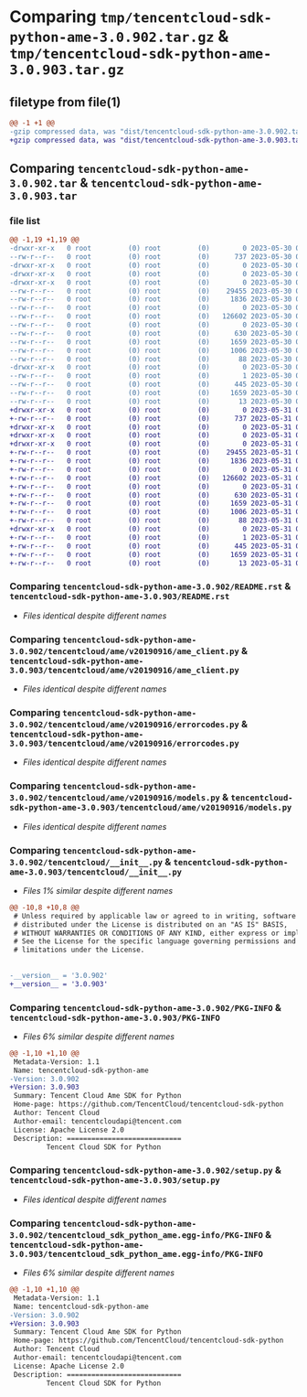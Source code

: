 # Comparing `tmp/tencentcloud-sdk-python-ame-3.0.902.tar.gz` & `tmp/tencentcloud-sdk-python-ame-3.0.903.tar.gz`

## filetype from file(1)

```diff
@@ -1 +1 @@
-gzip compressed data, was "dist/tencentcloud-sdk-python-ame-3.0.902.tar", last modified: Tue May 30 00:14:06 2023, max compression
+gzip compressed data, was "dist/tencentcloud-sdk-python-ame-3.0.903.tar", last modified: Wed May 31 02:00:24 2023, max compression
```

## Comparing `tencentcloud-sdk-python-ame-3.0.902.tar` & `tencentcloud-sdk-python-ame-3.0.903.tar`

### file list

```diff
@@ -1,19 +1,19 @@
-drwxr-xr-x   0 root         (0) root         (0)        0 2023-05-30 00:14:06.000000 tencentcloud-sdk-python-ame-3.0.902/
--rw-r--r--   0 root         (0) root         (0)      737 2023-05-30 00:14:06.000000 tencentcloud-sdk-python-ame-3.0.902/README.rst
-drwxr-xr-x   0 root         (0) root         (0)        0 2023-05-30 00:14:06.000000 tencentcloud-sdk-python-ame-3.0.902/tencentcloud/
-drwxr-xr-x   0 root         (0) root         (0)        0 2023-05-30 00:14:06.000000 tencentcloud-sdk-python-ame-3.0.902/tencentcloud/ame/
-drwxr-xr-x   0 root         (0) root         (0)        0 2023-05-30 00:14:06.000000 tencentcloud-sdk-python-ame-3.0.902/tencentcloud/ame/v20190916/
--rw-r--r--   0 root         (0) root         (0)    29455 2023-05-30 00:14:06.000000 tencentcloud-sdk-python-ame-3.0.902/tencentcloud/ame/v20190916/ame_client.py
--rw-r--r--   0 root         (0) root         (0)     1836 2023-05-30 00:14:06.000000 tencentcloud-sdk-python-ame-3.0.902/tencentcloud/ame/v20190916/errorcodes.py
--rw-r--r--   0 root         (0) root         (0)        0 2023-05-30 00:14:06.000000 tencentcloud-sdk-python-ame-3.0.902/tencentcloud/ame/v20190916/__init__.py
--rw-r--r--   0 root         (0) root         (0)   126602 2023-05-30 00:14:06.000000 tencentcloud-sdk-python-ame-3.0.902/tencentcloud/ame/v20190916/models.py
--rw-r--r--   0 root         (0) root         (0)        0 2023-05-30 00:14:06.000000 tencentcloud-sdk-python-ame-3.0.902/tencentcloud/ame/__init__.py
--rw-r--r--   0 root         (0) root         (0)      630 2023-05-30 00:14:06.000000 tencentcloud-sdk-python-ame-3.0.902/tencentcloud/__init__.py
--rw-r--r--   0 root         (0) root         (0)     1659 2023-05-30 00:14:06.000000 tencentcloud-sdk-python-ame-3.0.902/PKG-INFO
--rw-r--r--   0 root         (0) root         (0)     1006 2023-05-30 00:14:06.000000 tencentcloud-sdk-python-ame-3.0.902/setup.py
--rw-r--r--   0 root         (0) root         (0)       88 2023-05-30 00:14:06.000000 tencentcloud-sdk-python-ame-3.0.902/setup.cfg
-drwxr-xr-x   0 root         (0) root         (0)        0 2023-05-30 00:14:06.000000 tencentcloud-sdk-python-ame-3.0.902/tencentcloud_sdk_python_ame.egg-info/
--rw-r--r--   0 root         (0) root         (0)        1 2023-05-30 00:14:06.000000 tencentcloud-sdk-python-ame-3.0.902/tencentcloud_sdk_python_ame.egg-info/dependency_links.txt
--rw-r--r--   0 root         (0) root         (0)      445 2023-05-30 00:14:06.000000 tencentcloud-sdk-python-ame-3.0.902/tencentcloud_sdk_python_ame.egg-info/SOURCES.txt
--rw-r--r--   0 root         (0) root         (0)     1659 2023-05-30 00:14:06.000000 tencentcloud-sdk-python-ame-3.0.902/tencentcloud_sdk_python_ame.egg-info/PKG-INFO
--rw-r--r--   0 root         (0) root         (0)       13 2023-05-30 00:14:06.000000 tencentcloud-sdk-python-ame-3.0.902/tencentcloud_sdk_python_ame.egg-info/top_level.txt
+drwxr-xr-x   0 root         (0) root         (0)        0 2023-05-31 02:00:24.000000 tencentcloud-sdk-python-ame-3.0.903/
+-rw-r--r--   0 root         (0) root         (0)      737 2023-05-31 02:00:24.000000 tencentcloud-sdk-python-ame-3.0.903/README.rst
+drwxr-xr-x   0 root         (0) root         (0)        0 2023-05-31 02:00:24.000000 tencentcloud-sdk-python-ame-3.0.903/tencentcloud/
+drwxr-xr-x   0 root         (0) root         (0)        0 2023-05-31 02:00:24.000000 tencentcloud-sdk-python-ame-3.0.903/tencentcloud/ame/
+drwxr-xr-x   0 root         (0) root         (0)        0 2023-05-31 02:00:24.000000 tencentcloud-sdk-python-ame-3.0.903/tencentcloud/ame/v20190916/
+-rw-r--r--   0 root         (0) root         (0)    29455 2023-05-31 02:00:24.000000 tencentcloud-sdk-python-ame-3.0.903/tencentcloud/ame/v20190916/ame_client.py
+-rw-r--r--   0 root         (0) root         (0)     1836 2023-05-31 02:00:24.000000 tencentcloud-sdk-python-ame-3.0.903/tencentcloud/ame/v20190916/errorcodes.py
+-rw-r--r--   0 root         (0) root         (0)        0 2023-05-31 02:00:24.000000 tencentcloud-sdk-python-ame-3.0.903/tencentcloud/ame/v20190916/__init__.py
+-rw-r--r--   0 root         (0) root         (0)   126602 2023-05-31 02:00:24.000000 tencentcloud-sdk-python-ame-3.0.903/tencentcloud/ame/v20190916/models.py
+-rw-r--r--   0 root         (0) root         (0)        0 2023-05-31 02:00:24.000000 tencentcloud-sdk-python-ame-3.0.903/tencentcloud/ame/__init__.py
+-rw-r--r--   0 root         (0) root         (0)      630 2023-05-31 02:00:24.000000 tencentcloud-sdk-python-ame-3.0.903/tencentcloud/__init__.py
+-rw-r--r--   0 root         (0) root         (0)     1659 2023-05-31 02:00:24.000000 tencentcloud-sdk-python-ame-3.0.903/PKG-INFO
+-rw-r--r--   0 root         (0) root         (0)     1006 2023-05-31 02:00:24.000000 tencentcloud-sdk-python-ame-3.0.903/setup.py
+-rw-r--r--   0 root         (0) root         (0)       88 2023-05-31 02:00:24.000000 tencentcloud-sdk-python-ame-3.0.903/setup.cfg
+drwxr-xr-x   0 root         (0) root         (0)        0 2023-05-31 02:00:24.000000 tencentcloud-sdk-python-ame-3.0.903/tencentcloud_sdk_python_ame.egg-info/
+-rw-r--r--   0 root         (0) root         (0)        1 2023-05-31 02:00:24.000000 tencentcloud-sdk-python-ame-3.0.903/tencentcloud_sdk_python_ame.egg-info/dependency_links.txt
+-rw-r--r--   0 root         (0) root         (0)      445 2023-05-31 02:00:24.000000 tencentcloud-sdk-python-ame-3.0.903/tencentcloud_sdk_python_ame.egg-info/SOURCES.txt
+-rw-r--r--   0 root         (0) root         (0)     1659 2023-05-31 02:00:24.000000 tencentcloud-sdk-python-ame-3.0.903/tencentcloud_sdk_python_ame.egg-info/PKG-INFO
+-rw-r--r--   0 root         (0) root         (0)       13 2023-05-31 02:00:24.000000 tencentcloud-sdk-python-ame-3.0.903/tencentcloud_sdk_python_ame.egg-info/top_level.txt
```

### Comparing `tencentcloud-sdk-python-ame-3.0.902/README.rst` & `tencentcloud-sdk-python-ame-3.0.903/README.rst`

 * *Files identical despite different names*

### Comparing `tencentcloud-sdk-python-ame-3.0.902/tencentcloud/ame/v20190916/ame_client.py` & `tencentcloud-sdk-python-ame-3.0.903/tencentcloud/ame/v20190916/ame_client.py`

 * *Files identical despite different names*

### Comparing `tencentcloud-sdk-python-ame-3.0.902/tencentcloud/ame/v20190916/errorcodes.py` & `tencentcloud-sdk-python-ame-3.0.903/tencentcloud/ame/v20190916/errorcodes.py`

 * *Files identical despite different names*

### Comparing `tencentcloud-sdk-python-ame-3.0.902/tencentcloud/ame/v20190916/models.py` & `tencentcloud-sdk-python-ame-3.0.903/tencentcloud/ame/v20190916/models.py`

 * *Files identical despite different names*

### Comparing `tencentcloud-sdk-python-ame-3.0.902/tencentcloud/__init__.py` & `tencentcloud-sdk-python-ame-3.0.903/tencentcloud/__init__.py`

 * *Files 1% similar despite different names*

```diff
@@ -10,8 +10,8 @@
 # Unless required by applicable law or agreed to in writing, software
 # distributed under the License is distributed on an "AS IS" BASIS,
 # WITHOUT WARRANTIES OR CONDITIONS OF ANY KIND, either express or implied.
 # See the License for the specific language governing permissions and
 # limitations under the License.
 
 
-__version__ = '3.0.902'
+__version__ = '3.0.903'
```

### Comparing `tencentcloud-sdk-python-ame-3.0.902/PKG-INFO` & `tencentcloud-sdk-python-ame-3.0.903/PKG-INFO`

 * *Files 6% similar despite different names*

```diff
@@ -1,10 +1,10 @@
 Metadata-Version: 1.1
 Name: tencentcloud-sdk-python-ame
-Version: 3.0.902
+Version: 3.0.903
 Summary: Tencent Cloud Ame SDK for Python
 Home-page: https://github.com/TencentCloud/tencentcloud-sdk-python
 Author: Tencent Cloud
 Author-email: tencentcloudapi@tencent.com
 License: Apache License 2.0
 Description: ============================
         Tencent Cloud SDK for Python
```

### Comparing `tencentcloud-sdk-python-ame-3.0.902/setup.py` & `tencentcloud-sdk-python-ame-3.0.903/setup.py`

 * *Files identical despite different names*

### Comparing `tencentcloud-sdk-python-ame-3.0.902/tencentcloud_sdk_python_ame.egg-info/PKG-INFO` & `tencentcloud-sdk-python-ame-3.0.903/tencentcloud_sdk_python_ame.egg-info/PKG-INFO`

 * *Files 6% similar despite different names*

```diff
@@ -1,10 +1,10 @@
 Metadata-Version: 1.1
 Name: tencentcloud-sdk-python-ame
-Version: 3.0.902
+Version: 3.0.903
 Summary: Tencent Cloud Ame SDK for Python
 Home-page: https://github.com/TencentCloud/tencentcloud-sdk-python
 Author: Tencent Cloud
 Author-email: tencentcloudapi@tencent.com
 License: Apache License 2.0
 Description: ============================
         Tencent Cloud SDK for Python
```

